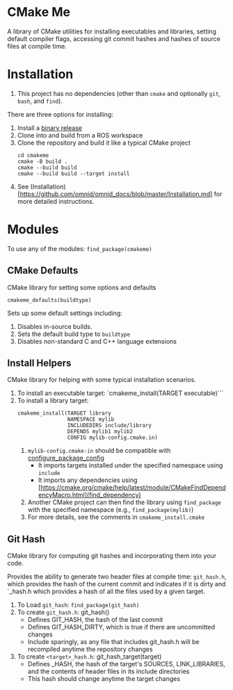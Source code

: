 # CMake Me
A library of CMake utilities for installing executables and libraries,
setting default compiler flags, accessing git commit hashes and
hashes of source files at compile time.  

# Installation
1. This project has no dependencies (other than `cmake` and optionally `git`, `bash`, and `find`).

There are three options for installing:
1. Install a [binary release](https://github.com/omnid/cmakeme/releases)
2. Clone into and build from a ROS workspace 
3. Clone the repository and build it like a typical CMake project
   ```
   cd cmakeme
   cmake -B build .
   cmake --build build
   cmake --build build --target install
   ```
4. See (Installation)[https://github.com/omnid/omnid_docs/blob/master/Installation.md] for more detailed instructions.
   
# Modules
To use any of the modules:
`find_package(cmakeme)`

## CMake Defaults
CMake library for setting some options and defaults 
```
cmakeme_defaults(buildtype)
```
Sets up some default settings including:
1. Disables in-source builds. 
2. Sets the default build type to `buildtype`
3. Disables non-standard C and C++ language extensions

## Install Helpers
CMake library for helping with some typical installation scenarios.

1. To install an executable target: `cmakeme_install(TARGET executable)```
2. To install a library target:
   ```
   cmakeme_install(TARGET library
                   NAMESPACE mylib
                   INCLUDEDIRS include/library
                   DEPENDS mylib1 mylib2
                   CONFIG mylib-config.cmake.in)
    ```
    1. `mylib-config.cmake-in` should be compatible with
       [configure_package_config](https://cmake.org/cmake/help/latest/module/CMakePackageConfigHelpers.html#command:configure_package_config_file)
       * It imports targets installed under the specified namespace using `include`
       * It imports any dependencies using [https://cmake.org/cmake/help/latest/module/CMakeFindDependencyMacro.html](find_dependency)
    2. Another CMake project can then find the library using `find_package` with the specified namespace (e.g., `find_package(mylib)`)
    3. For more details, see the comments in `cmakeme_install.cmake`

## Git Hash
CMake library for computing git hashes and incorporating them into your code.

Provides the ability to generate two header files at compile time: `git_hash.h`,
which provides the hash of the current commit and indicates if it is dirty and `<target>_hash.h
which provides a hash of all the files used by a given target.

1. To Load `git_hash`: `find_package(git_hash)`
2. To create `git_hash.h`: git_hash()
   - Defines GIT_HASH, the hash of the last commit
   - Defines GIT_HASH_DIRTY, which is true if there are uncommitted changes
   - Include sparingly, as any file that includes git_hash.h will be recompiled anytime
     the repository changes
3. To create `<target>_hash.h`: git_hash_target(target)
   - Defines <TARGET>_HASH, the hash of the target's SOURCES, LINK_LIBRARIES, and the contents
     of header files in its include directories
   - This hash should change anytime the target changes  